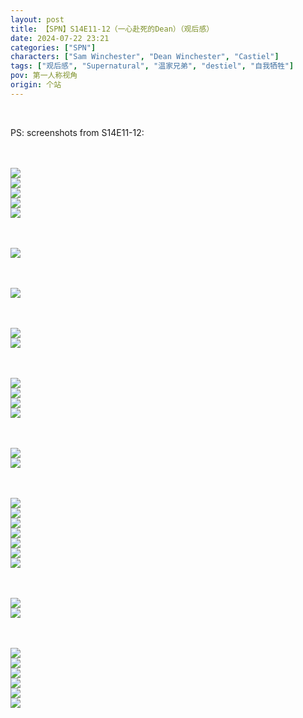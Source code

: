 ```yaml
---
layout: post
title: 【SPN】S14E11-12（一心赴死的Dean）（观后感）
date: 2024-07-22 23:21
categories: ["SPN"]
characters: ["Sam Winchester", "Dean Winchester", "Castiel"]
tags: ["观后感", "Supernatural", "温家兄弟", "destiel", "自我牺牲"]
pov: 第一人称视角
origin: 个站
---
```


<br>

PS: screenshots from S14E11-12:

<br><br>
![](/assets/images/SPN/2024-07-22-SPN-1411-1.jpg)
<br>
![](/assets/images/SPN/2024-07-22-SPN-1411-2.jpg)
<br>
![](/assets/images/SPN/2024-07-22-SPN-1411-3.jpg)
<br>
![](/assets/images/SPN/2024-07-22-SPN-1411-4.jpg)
<br>
![](/assets/images/SPN/2024-07-22-SPN-1411-5.jpg)
<br>

<br><br>
![](/assets/images/SPN/2024-07-22-SPN-1411-6.jpg)
<br>

<br><br>
![](/assets/images/SPN/2024-07-22-SPN-1412-1.jpg)
<br>

<br><br>
![](/assets/images/SPN/2024-07-22-SPN-1412-2.jpg)
<br>
![](/assets/images/SPN/2024-07-22-SPN-1412-3.jpg)
<br>

<br><br>
![](/assets/images/SPN/2024-07-22-SPN-1412-4.jpg)
<br>
![](/assets/images/SPN/2024-07-22-SPN-1412-5.jpg)
<br>
![](/assets/images/SPN/2024-07-22-SPN-1412-6.jpg)
<br>
![](/assets/images/SPN/2024-07-22-SPN-1412-7.jpg)
<br>

<br><br>
![](/assets/images/SPN/2024-07-22-SPN-1412-8.jpg)
<br>
![](/assets/images/SPN/2024-07-22-SPN-1412-9.jpg)
<br>

<br><br>
![](/assets/images/SPN/2024-07-22-SPN-1412-10.jpg)
<br>
![](/assets/images/SPN/2024-07-22-SPN-1412-11.jpg)
<br>
![](/assets/images/SPN/2024-07-22-SPN-1412-12.jpg)
<br>
![](/assets/images/SPN/2024-07-22-SPN-1412-13.jpg)
<br>
![](/assets/images/SPN/2024-07-22-SPN-1412-14.jpg)
<br>
![](/assets/images/SPN/2024-07-22-SPN-1412-15.jpg)
<br>
![](/assets/images/SPN/2024-07-22-SPN-1412-16.jpg)
<br>

<br><br>
![](/assets/images/SPN/2024-07-22-SPN-1412-17.jpg)
<br>
![](/assets/images/SPN/2024-07-22-SPN-1412-18.jpg)
<br>

<br><br>
![](/assets/images/SPN/2024-07-22-SPN-1412-19.jpg)
<br>
![](/assets/images/SPN/2024-07-22-SPN-1412-20.jpg)
<br>
![](/assets/images/SPN/2024-07-22-SPN-1412-21.jpg)
<br>
![](/assets/images/SPN/2024-07-22-SPN-1412-22.jpg)
<br>
![](/assets/images/SPN/2024-07-22-SPN-1412-23.jpg)
<br>
![](/assets/images/SPN/2024-07-22-SPN-1412-24.jpg)
<br>
